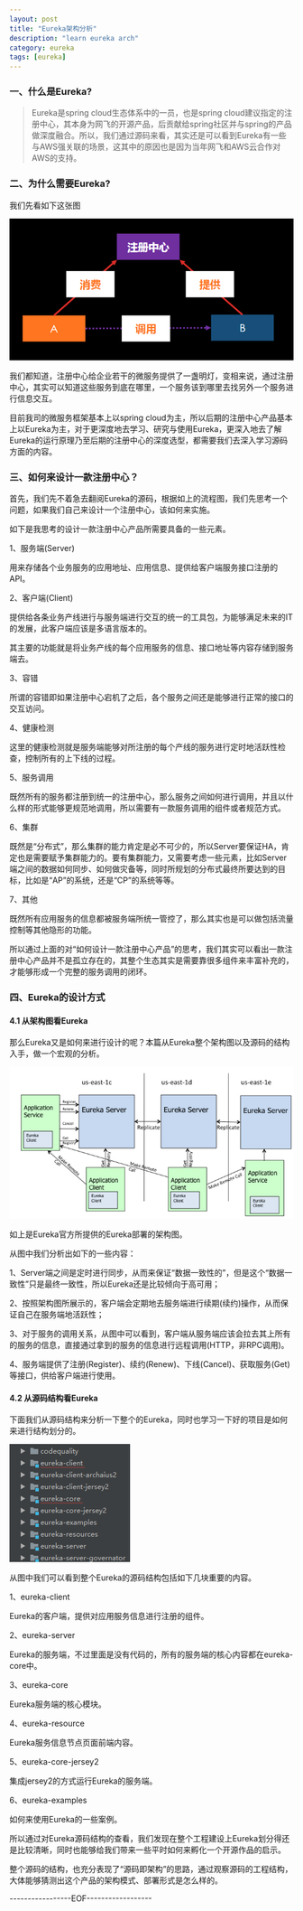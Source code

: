```yaml
---
layout: post
title: "Eureka架构分析"
description: "learn eureka arch"
category: eureka
tags: [eureka]
---
```

### 一、什么是Eureka? 

>Eureka是spring cloud生态体系中的一员，也是spring cloud建议指定的注册中心，其本身为网飞的开源产品，后贡献给spring社区并与spring的产品做深度融合。所以，我们通过源码来看，其实还是可以看到Eureka有一些与AWS强关联的场景，这其中的原因也是因为当年网飞和AWS云合作对AWS的支持。

### 二、为什么需要Eureka?

我们先看如下这张图

<img src="/assets/images/eureka-learn0101.png" />

我们都知道，注册中心给企业若干的微服务提供了一盏明灯，变相来说，通过注册中心，其实可以知道这些服务到底在哪里，一个服务该到哪里去找另外一个服务进行信息交互。

目前我司的微服务框架基本上以spring cloud为主，所以后期的注册中心产品基本上以Eureka为主，对于更深度地去学习、研究与使用Eureka，更深入地去了解Eureka的运行原理乃至后期的注册中心的深度选型，都需要我们去深入学习源码方面的内容。

### 三、如何来设计一款注册中心？
首先，我们先不着急去翻阅Eureka的源码，根据如上的流程图，我们先思考一个问题，如果我们自己来设计一个注册中心，该如何来实施。

如下是我思考的设计一款注册中心产品所需要具备的一些元素。

1、服务端(Server)

用来存储各个业务服务的应用地址、应用信息、提供给客户端服务接口注册的API。

2、客户端(Client)

提供给各条业务产线进行与服务端进行交互的统一的工具包，为能够满足未来的IT的发展，此客户端应该是多语言版本的。

其主要的功能就是将业务产线的每个应用服务的信息、接口地址等内容存储到服务端去。

3、容错

所谓的容错即如果注册中心宕机了之后，各个服务之间还是能够进行正常的接口的交互访问。

4、健康检测

这里的健康检测就是服务端能够对所注册的每个产线的服务进行定时地活跃性检查，控制所有的上下线的过程。

5、服务调用

既然所有的服务都注册到统一的注册中心，那么服务之间如何进行调用，并且以什么样的形式能够更规范地调用，所以需要有一款服务调用的组件或者规范方式。

6、集群

既然是“分布式”，那么集群的能力肯定是必不可少的，所以Server要保证HA，肯定也是需要赋予集群能力的。要有集群能力，又需要考虑一些元素，比如Server端之间的数据如何同步、如何做灾备等，同时所规划的分布式最终所要达到的目标，比如是“AP”的系统，还是“CP”的系统等等。

7、其他

既然所有应用服务的信息都被服务端所统一管控了，那么其实也是可以做包括流量控制等其他隐形的功能。

所以通过上面的对“如何设计一款注册中心产品”的思考，我们其实可以看出一款注册中心产品并不是孤立存在的，其整个生态其实是需要靠很多组件来丰富补充的，才能够形成一个完整的服务调用的闭环。

### 四、Eureka的设计方式
#### 4.1 从架构图看Eureka
那么Eureka又是如何来进行设计的呢？本篇从Eureka整个架构图以及源码的结构入手，做一个宏观的分析。

<img src="/assets/images/eureka-learn0102.png" />

如上是Eureka官方所提供的Eureka部署的架构图。

从图中我们分析出如下的一些内容：

1、Server端之间是定时进行同步，从而来保证“数据一致性的”，但是这个“数据一致性”只是最终一致性，所以Eureka还是比较倾向于高可用；

2、按照架构图所展示的，客户端会定期地去服务端进行续期(续约)操作，从而保证自己在服务端地活跃性；

3、对于服务的调用关系，从图中可以看到，客户端从服务端应该会拉去其上所有的服务的信息，直接通过拿到的服务的信息进行远程调用(HTTP，非RPC调用)。

4、服务端提供了注册(Register)、续约(Renew)、下线(Cancel)、获取服务(Get)等接口，供给客户端进行使用。

#### 4.2 从源码结构看Eureka
下面我们从源码结构来分析一下整个的Eureka，同时也学习一下好的项目是如何来进行结构划分的。

<img src="/assets/images/eureka-learn0103.png" />

从图中我们可以看到整个Eureka的源码结构包括如下几块重要的内容。

1、eureka-client

Eureka的客户端，提供对应用服务信息进行注册的组件。

2、eureka-server

Eureka的服务端，不过里面是没有代码的，所有的服务端的核心内容都在eureka-core中。

3、eureka-core

Eureka服务端的核心模块。

4、eureka-resource

Eureka服务信息节点页面前端内容。

5、eureka-core-jersey2

集成jersey2的方式运行Eureka的服务端。

6、eureka-examples

如何来使用Eureka的一些案例。

所以通过对Eureka源码结构的查看，我们发现在整个工程建设上Eureka划分得还是比较清晰，同时也能够给我们带来一些平时如何来孵化一个开源作品的启示。

整个源码的结构，也充分表现了“源码即架构”的思路，通过观察源码的工程结构，大体能够猜测出这个产品的架构模式、部署形式是怎么样的。


-----------------EOF------------------





















 









    







    


    




    



    
























    



    